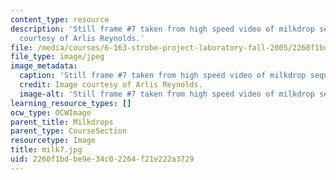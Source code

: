 ```yaml
---
content_type: resource
description: 'Still frame #7 taken from high speed video of milkdrop sequence. Image
  courtesy of Arlis Reynolds.'
file: /media/courses/6-163-strobe-project-laboratory-fall-2005/2260f1bdbe9e34c02264f21e222a3729_milk7.jpg
file_type: image/jpeg
image_metadata:
  caption: 'Still frame #7 taken from high speed video of milkdrop sequence.'
  credit: Image courtesy of Arlis Reynolds.
  image-alt: 'Still frame #7 taken from high speed video of milkdrop sequence.'
learning_resource_types: []
ocw_type: OCWImage
parent_title: Milkdrops
parent_type: CourseSection
resourcetype: Image
title: milk7.jpg
uid: 2260f1bd-be9e-34c0-2264-f21e222a3729
---
```

